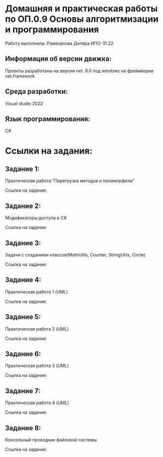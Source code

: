 # Домашняя и практическая работы по ОП.0.9 Основы алгоритмизации и программирования

Работу выполнила: Рамазанова Диляра ИПО-31.22

## Информация об версии движка:
Проекты разработаны на версии net. 8.0 под windows на фреймворке net.framework

## Среда разработки:
Visual studio 2022

## Язык программирования:
C#

# Ссылки на задания:

## Задание 1:
Практическая работа:"Перегрузка методов и полиморфизм"
 
Ссылка на задание:


## Задание 2:
Модификаторы доступа в C#

Ссылка на задание:

## Задание 3:
Задачи с созданием классов(MathUtils, Counter, StringUtils, Circle)

Ссылка на задание:

## Задание 4:
Практическая работа 1 (UML)

Ссылка на задание:

## Задание 5:
Практическая работа 2 (UML)

Ссылка на задание:

## Задание 6:
Практическая работа 3 (UML)

Ссылка на задание:

## Задание 7:
Практическая работа 4 (UML)

Ссылка на задание:

## Задание 8:
Консольный проводник файловой системы

Ссылка на задание:
